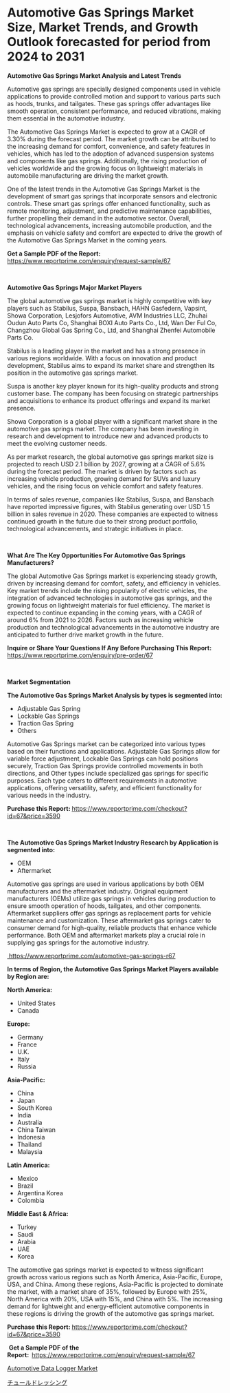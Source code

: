 <p><h1>Automotive Gas Springs Market Size, Market Trends, and Growth Outlook forecasted for period from 2024 to 2031</h1></p><p><strong>Automotive Gas Springs Market Analysis and Latest Trends</strong></p>
<p><p>Automotive gas springs are specially designed components used in vehicle applications to provide controlled motion and support to various parts such as hoods, trunks, and tailgates. These gas springs offer advantages like smooth operation, consistent performance, and reduced vibrations, making them essential in the automotive industry.</p><p>The Automotive Gas Springs Market is expected to grow at a CAGR of 3.30% during the forecast period. The market growth can be attributed to the increasing demand for comfort, convenience, and safety features in vehicles, which has led to the adoption of advanced suspension systems and components like gas springs. Additionally, the rising production of vehicles worldwide and the growing focus on lightweight materials in automobile manufacturing are driving the market growth.</p><p>One of the latest trends in the Automotive Gas Springs Market is the development of smart gas springs that incorporate sensors and electronic controls. These smart gas springs offer enhanced functionality, such as remote monitoring, adjustment, and predictive maintenance capabilities, further propelling their demand in the automotive sector. Overall, technological advancements, increasing automobile production, and the emphasis on vehicle safety and comfort are expected to drive the growth of the Automotive Gas Springs Market in the coming years.</p></p>
<p><strong>Get a Sample PDF of the Report:&nbsp;</strong> <a href="https://www.reportprime.com/enquiry/request-sample/67">https://www.reportprime.com/enquiry/request-sample/67</a></p>
<p>&nbsp;</p>
<p><strong>Automotive Gas Springs Major Market Players</strong></p>
<p><p>The global automotive gas springs market is highly competitive with key players such as Stabilus, Suspa, Bansbach, HAHN Gasfedern, Vapsint, Showa Corporation, Lesjofors Automotive, AVM Industries LLC, Zhuhai Oudun Auto Parts Co, Shanghai BOXI Auto Parts Co., Ltd, Wan Der Ful Co, Changzhou Global Gas Spring Co., Ltd, and Shanghai Zhenfei Automobile Parts Co.</p><p>Stabilus is a leading player in the market and has a strong presence in various regions worldwide. With a focus on innovation and product development, Stabilus aims to expand its market share and strengthen its position in the automotive gas springs market.</p><p>Suspa is another key player known for its high-quality products and strong customer base. The company has been focusing on strategic partnerships and acquisitions to enhance its product offerings and expand its market presence.</p><p>Showa Corporation is a global player with a significant market share in the automotive gas springs market. The company has been investing in research and development to introduce new and advanced products to meet the evolving customer needs.</p><p>As per market research, the global automotive gas springs market size is projected to reach USD 2.1 billion by 2027, growing at a CAGR of 5.6% during the forecast period. The market is driven by factors such as increasing vehicle production, growing demand for SUVs and luxury vehicles, and the rising focus on vehicle comfort and safety features.</p><p>In terms of sales revenue, companies like Stabilus, Suspa, and Bansbach have reported impressive figures, with Stabilus generating over USD 1.5 billion in sales revenue in 2020. These companies are expected to witness continued growth in the future due to their strong product portfolio, technological advancements, and strategic initiatives in place.</p></p>
<p>&nbsp;</p>
<p><strong>What Are The Key Opportunities For Automotive Gas Springs Manufacturers?</strong></p>
<p><p>The global Automotive Gas Springs market is experiencing steady growth, driven by increasing demand for comfort, safety, and efficiency in vehicles. Key market trends include the rising popularity of electric vehicles, the integration of advanced technologies in automotive gas springs, and the growing focus on lightweight materials for fuel efficiency. The market is expected to continue expanding in the coming years, with a CAGR of around 6% from 2021 to 2026. Factors such as increasing vehicle production and technological advancements in the automotive industry are anticipated to further drive market growth in the future.</p></p>
<p><strong>Inquire or Share Your Questions If Any Before Purchasing This Report:</strong> <a href="https://www.reportprime.com/enquiry/pre-order/67">https://www.reportprime.com/enquiry/pre-order/67</a></p>
<p>&nbsp;</p>
<p><strong>Market Segmentation</strong></p>
<p><strong>The Automotive Gas Springs Market Analysis by types is segmented into:</strong></p>
<p><ul><li>Adjustable Gas Spring</li><li>Lockable Gas Springs</li><li>Traction Gas Spring</li><li>Others</li></ul></p>
<p><p>Automotive Gas Springs market can be categorized into various types based on their functions and applications. Adjustable Gas Springs allow for variable force adjustment, Lockable Gas Springs can hold positions securely, Traction Gas Springs provide controlled movements in both directions, and Other types include specialized gas springs for specific purposes. Each type caters to different requirements in automotive applications, offering versatility, safety, and efficient functionality for various needs in the industry.</p></p>
<p><strong>Purchase this Report:&nbsp;</strong><a href="https://www.reportprime.com/checkout?id=67&price=3590">https://www.reportprime.com/checkout?id=67&price=3590</a></p>
<p>&nbsp;</p>
<p><strong>The Automotive Gas Springs Market Industry Research by Application is segmented into:</strong></p>
<p><ul><li>OEM</li><li>Aftermarket</li></ul></p>
<p><p>Automotive gas springs are used in various applications by both OEM manufacturers and the aftermarket industry. Original equipment manufacturers (OEMs) utilize gas springs in vehicles during production to ensure smooth operation of hoods, tailgates, and other components. Aftermarket suppliers offer gas springs as replacement parts for vehicle maintenance and customization. These aftermarket gas springs cater to consumer demand for high-quality, reliable products that enhance vehicle performance. Both OEM and aftermarket markets play a crucial role in supplying gas springs for the automotive industry.</p></p>
<p><a href="https://www.reportprime.com/automotive-gas-springs-r67">&nbsp;https://www.reportprime.com/automotive-gas-springs-r67</a></p>
<p><strong>In terms of Region, the Automotive Gas Springs Market Players available by Region are:</strong></p>
<p>
    <p> <strong> North America: </strong>
        <ul>
            <li>United States</li>
            <li>Canada</li>
        </ul>
        </p> 
    <p> <strong> Europe: </strong>
        <ul>
            <li>Germany</li>
            <li>France</li>
            <li>U.K.</li>
            <li>Italy</li>
            <li>Russia</li>
        </ul>
        </p> 
    <p> <strong> Asia-Pacific: </strong>
        <ul>
            <li>China</li>
            <li>Japan</li>
            <li>South Korea</li>
            <li>India</li>
            <li>Australia</li>
            <li>China Taiwan</li>
            <li>Indonesia</li>
            <li>Thailand</li>
            <li>Malaysia</li>
        </ul>
        </p> 
    <p> <strong> Latin America: </strong>
        <ul>
            <li>Mexico</li>
            <li>Brazil</li>
            <li>Argentina Korea</li>
            <li>Colombia</li>
        </ul>
        </p> 
    <p> <strong> Middle East & Africa: </strong>
        <ul>
            <li>Turkey</li>
            <li>Saudi</li>
            <li>Arabia</li>
            <li>UAE</li>
            <li>Korea</li>
        </ul>
    </p>
    </p>
<p><p>The automotive gas springs market is expected to witness significant growth across various regions such as North America, Asia-Pacific, Europe, USA, and China. Among these regions, Asia-Pacific is projected to dominate the market, with a market share of 35%, followed by Europe with 25%, North America with 20%, USA with 15%, and China with 5%. The increasing demand for lightweight and energy-efficient automotive components in these regions is driving the growth of the automotive gas springs market.</p></p>
<p><strong>Purchase this Report: </strong><a href="https://www.reportprime.com/checkout?id=67&price=3590">https://www.reportprime.com/checkout?id=67&price=3590</a></p>
<p>&nbsp;<strong>Get a Sample PDF of the Report:&nbsp;&nbsp;</strong><a href="https://www.reportprime.com/enquiry/request-sample/67">https://www.reportprime.com/enquiry/request-sample/67</a></p>
<p><strong></strong></p>
<p><p><a href="https://github.com/RichRobinson5/Market-Research-Report-List-5/blob/main/automotive-data-logger-market.md">Automotive Data Logger Market</a></p><p><a href="https://github.com/oqoeusbvpadwjs08/Market-Research-Report-List-2/blob/main/149363769537.md">チュールドレッシング</a></p></p>